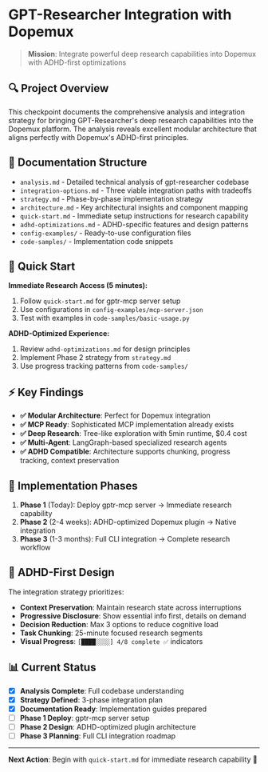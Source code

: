 # GPT-Researcher Integration with Dopemux

> **Mission**: Integrate powerful deep research capabilities into Dopemux with ADHD-first optimizations

## 🔍 **Project Overview**

This checkpoint documents the comprehensive analysis and integration strategy for bringing GPT-Researcher's deep research capabilities into the Dopemux platform. The analysis reveals excellent modular architecture that aligns perfectly with Dopemux's ADHD-first principles.

## 📁 **Documentation Structure**

- `analysis.md` - Detailed technical analysis of gpt-researcher codebase
- `integration-options.md` - Three viable integration paths with tradeoffs
- `strategy.md` - Phase-by-phase implementation strategy
- `architecture.md` - Key architectural insights and component mapping
- `quick-start.md` - Immediate setup instructions for research capability
- `adhd-optimizations.md` - ADHD-specific features and design patterns
- `config-examples/` - Ready-to-use configuration files
- `code-samples/` - Implementation code snippets

## 🎯 **Quick Start**

**Immediate Research Access (5 minutes):**
1. Follow `quick-start.md` for gptr-mcp server setup
2. Use configurations in `config-examples/mcp-server.json`
3. Test with examples in `code-samples/basic-usage.py`

**ADHD-Optimized Experience:**
1. Review `adhd-optimizations.md` for design principles
2. Implement Phase 2 strategy from `strategy.md`
3. Use progress tracking patterns from `code-samples/`

## ⚡ **Key Findings**

- **✅ Modular Architecture**: Perfect for Dopemux integration
- **✅ MCP Ready**: Sophisticated MCP implementation already exists
- **✅ Deep Research**: Tree-like exploration with 5min runtime, $0.4 cost
- **✅ Multi-Agent**: LangGraph-based specialized research agents
- **✅ ADHD Compatible**: Architecture supports chunking, progress tracking, context preservation

## 🚀 **Implementation Phases**

1. **Phase 1** (Today): Deploy gptr-mcp server → Immediate research capability
2. **Phase 2** (2-4 weeks): ADHD-optimized Dopemux plugin → Native integration
3. **Phase 3** (1-3 months): Full CLI integration → Complete research workflow

## 🧠 **ADHD-First Design**

The integration strategy prioritizes:
- **Context Preservation**: Maintain research state across interruptions
- **Progressive Disclosure**: Show essential info first, details on demand
- **Decision Reduction**: Max 3 options to reduce cognitive load
- **Task Chunking**: 25-minute focused research segments
- **Visual Progress**: `[████░░░░] 4/8 complete ✅` indicators

## 📊 **Current Status**

- [x] **Analysis Complete**: Full codebase understanding
- [x] **Strategy Defined**: 3-phase integration plan
- [x] **Documentation Ready**: Implementation guides prepared
- [ ] **Phase 1 Deploy**: gptr-mcp server setup
- [ ] **Phase 2 Design**: ADHD-optimized plugin architecture
- [ ] **Phase 3 Planning**: Full CLI integration roadmap

---

**Next Action**: Begin with `quick-start.md` for immediate research capability 🎯